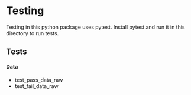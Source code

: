 # Testing

Testing in this python package uses pytest. Install pytest and run it in this 
directory to run tests.

## Tests

#### Data

- test_pass_data_raw
- test_fail_data_raw